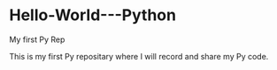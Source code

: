 # Hello-World---Python
My first Py Rep

This is my first Py repositary where I will record and share my Py code.
